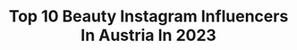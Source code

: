 ---
title: Top 10 Beauty Instagram Influencers In Austria In 2023
description: >-
  Find top beauty Instagram influencers in Austria in 2023. Most popular hashtags: #vienna #reels #fashion #outfitoftheday.
platform: Instagram
hits: 179
text_top: Identify the top-rated Instagram influencers on inBeat.
text_bottom: Our database aggregates 179 Instagram influencers like this in Austria for you to collaborate.
profiles:
  - username: "ebruerkut"
    fullname: >-
      Ebru Erkut, MA
    bio: >-
      — based in vienna, heart in nyc. fashion, beauty & interior tips. consultancy @ebruerkutcom founder @raysofmarch
    location: "Austria"
    followers: 233806
    engagement: 62
    commentsToLikes: 0.014323
    id: ck0u9i99p9yss0i19bwl9mf7s
    verified: false
    hashtags: "#vienna, #neutralstyle, #reels, #winteroutfit"
  - username: "sheri_show"
    fullname: >-
      Shqlawa
    bio: >-
      📍 Vienna •Certified MUA •Makeup• Hair •Beauty • Lifestyle •For appointment: +43 681 10884281 •10/192
    location: "Austria"
    followers: 61326
    engagement: 244
    commentsToLikes: 0.055980
    id: ck8ta6eejqlzf0j78zskkwc4n
    verified: false
    hashtags: "#vienna, #fashion, #styleblogger, #shein"
  - username: "descude.simona"
    fullname: >-
      Simona Nemțanu
    bio: >-
      🌿Fashion & Beauty Blogger since 2011 👧🏻Mommy to #babyOlivia 🇷🇴România • Iași 🖌Contact: simonanemtanu@yahoo.com 🔎Blog:
    location: "Austria"
    followers: 18018
    engagement: 219
    commentsToLikes: 0.050255
    id: ck6u11bmniyx70j71i4rahh33
    verified: false
    hashtags: "#bonprixbloggers, #inspiratiepepco, #bonprix, #bonprixitsme"
  - username: "paladess"
    fullname: >-
      manuela 💎
    bio: >-
      🐣 #momtobe 🔥 sneaker lover 💋 beauty enthusiast 👀 pr & communications expert 🍋 @lemonlaces.eu 💌 sayhi@paladess.com 📍 Vienna|Austria ⠀
    location: "Austria"
    followers: 14214
    engagement: 337
    commentsToLikes: 0.060710
    id: ck5hh87xs6w9t0i113jggh3wg
    verified: false
    hashtags: "#footlocker, #pregnancy, #parentstobe, #snipesclique"
  - username: "kirschundkern"
    fullname: >-
      Tinty • Makeup Artist • Vienna
    bio: >-
      artist | designer, feminist & beauty lover • they call me Tinty - that‘s not my name • Vienna • art | design @tinty.art 💌 hello@kirschundkern.com
    location: "Austria"
    followers: 4430
    engagement: 497
    commentsToLikes: 0.108175
    id: ck14i34ogdein0i1997fsx2oq
    verified: false
    hashtags: "#viennaart, #creativefactory, #leftmyheartthere, #march2021"
  - username: "gernot_und_seref"
    fullname: >-
      Gernot & Seref 👨🏽‍🤝‍👨🏻
    bio: >-
      life | skin | beauty | food | travel 📍Vienna ❤️🌈 🔜 🇪🇸 BE KIND 𝗔𝗯𝗼𝘂𝘁 𝘂𝘀
    location: "Austria"
    followers: 7728
    engagement: 468
    commentsToLikes: 0.083522
    id: ckap1267lssqm0i78anhwk37w
    verified: false
    hashtags: "#travellife, #beachday, #mallorca, #gaytraveler"
  - username: "lucas_tiefenthaler"
    fullname: >-
      Lucas Tiefenthaler
    bio: >-
      I'm just a guy from Austria with a big passion for skiing, traveling the world and capturing the beauty of our earth.
    location: "Austria"
    followers: 6940
    engagement: 1224
    commentsToLikes: 0.059903
    id: ck0twazzzep380i19n41miv44
    verified: false
    hashtags: "#skiingislife, #austria, #alps, #powhub"
  - username: "felicitassawires"
    fullname: >-
      Skincoach
    bio: >-
      • twentytwo • Vlbg/Vienna • beauty expert - Hautpflegeberaterin • E 🔐
    location: "Austria"
    followers: 16257
    engagement: 357
    commentsToLikes: 0.072522
    id: ck0vxx9aw17290i19r7o0b7b0
    verified: false
    hashtags: "#f4f, #calm, #spirituality, #fashion"
  - username: "irinahp"
    fullname: >-
      Irina
    bio: >-
      a little bit of fashion, beauty & interior Vienna based 👫 @me_and_mango 😜
    location: "Austria"
    followers: 382680
    engagement: 280
    commentsToLikes: 0.020885
    id: ck0tvcuf9avq50i191pj6zcgz
    verified: false
    hashtags: "#minivlog, #zoelugirls, #onebagmanylooks, #zoelu"
  - username: "gohar.beauty"
    fullname: >-
      Gohar - Beauty | Fashion | Mom
    bio: >-
      🏆Award Winning Blogger 2018 ▪️Social Media Manager ▪️Content Creator ▪️mail: gohar@followaustria.management ▪️based in Vienna
    location: "Austria"
    followers: 39835
    engagement: 117
    commentsToLikes: 0.020536
    id: ck15rsxyu9jjl0i19zaep5f62
    verified: false
    hashtags: "#discoverunder100k, #sealife, #viennablogger, #antalya"
---